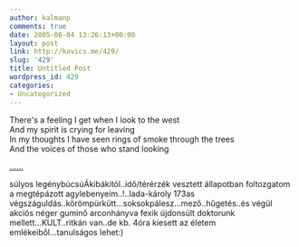 ```yaml
---
author: kalmanp
comments: true
date: 2005-06-04 13:26:13+00:00
layout: post
link: http://kavics.me/429/
slug: '429'
title: Untitled Post
wordpress_id: 429
categories:
- Uncategorized
---
```


There's a feeling I get when I look to the west  
And my spirit is crying for leaving  
In my thoughts I have seen rings of smoke through the trees  
And the voices of those who stand looking




[......](http://www.brave.com/bo/lyrics/stairhea.htm)




súlyos legénybúcsúÁkibákitól..idő/térérzék vesztett állapotban foltozgatom a megtépázott agylebenyeim..!..lada-károly 173as végszáguldás..körömpürkütt...soksokpálesz...mező..hűgetés..és végül akciós néger guminő arconhányva fexik újdonsült doktorunk mellett...KULT..ritkán van..de kb. 4óra kiesett az életem emlékeiből...tanulságos lehet:)
